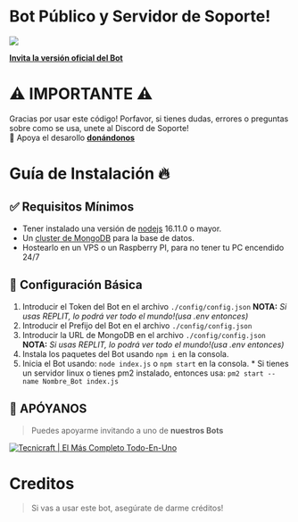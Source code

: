 # Bot Público y Servidor de Soporte!

<a href="https://discord.gg/e4CDVyjHrU"><img src="https://discordapp.com/api/guilds/922570205354397697/widget.png?style=banner2"></a>
 
[**Invita la versión oficial del Bot**](https://discord.com/api/oauth2/authorize?client_id=939952555839078401&permissions=8&scope=bot%20applications.commands)


# ⚠ IMPORTANTE ⚠
Gracias por usar este código! Porfavor, si tienes dudas, errores o preguntas sobre como se usa, unete al Discord de Soporte!
<br>💛 Apoya el desarollo [**donándonos**](https://paypal.me/xxsircarlospxx) 

# Guía de Instalación 🔥


## ✅ Requisitos Mínimos

  * Tener instalado una versión de [nodejs](https://nodejs.org) 16.11.0 o mayor.
  * Un [cluster de MongoDB](https://www.mongodb.com/es/cloud/atlas/) para la base de datos.
  * Hostearlo en un VPS o un Raspberry PI, para no tener tu PC encendido 24/7
  

## 🤖 Configuración Básica

   1. Introducir el Token del Bot en el archivo `./config/config.json` **NOTA:** *Si usas REPLIT, lo podrá ver todo el mundo!(usa .env entonces)*
   2. Introducir el Prefijo del Bot en el archivo `./config/config.json`
   3. Introducir la URL de MongoDB en el archivo `./config/config.json` **NOTA:** *Si usas REPLIT, lo podrá ver todo el mundo!(usa .env entonces)*
   4. Instala los paquetes del Bot usando `npm i` en la consola.
   5. Inicia el Bot usando: `node index.js` o `npm start` en la consola.
     * Si tienes un servidor linux o tienes pm2 instalado, entonces usa: `pm2 start --name Nombre_Bot index.js`

## 💛 APÓYANOS

> Puedes apoyarme invitando a uno de **nuestros Bots**





[![Tecnicraft | El Más Completo Todo-En-Uno](https://cdn.discordapp.com/avatars/971833113728647168/26358a2854f5fe700b69fb7ace5e895a.png?size=128)](https://discord.com/api/oauth2/authorize?client_id=971833113728647168&permissions=8&scope=bot%20applications.commands)

# Creditos

> Si vas a usar este bot, asegúrate de darme créditos!
